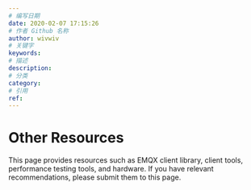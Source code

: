 ```yaml
---
# 编写日期
date: 2020-02-07 17:15:26
# 作者 Github 名称
author: wivwiv
# 关键字
keywords:
# 描述
description:
# 分类
category:
# 引用
ref:
---
```


# Other Resources



This page provides resources such as EMQX client library, client tools, performance testing tools, and hardware. If you have relevant recommendations, please submit them to this page.

<Resource />

